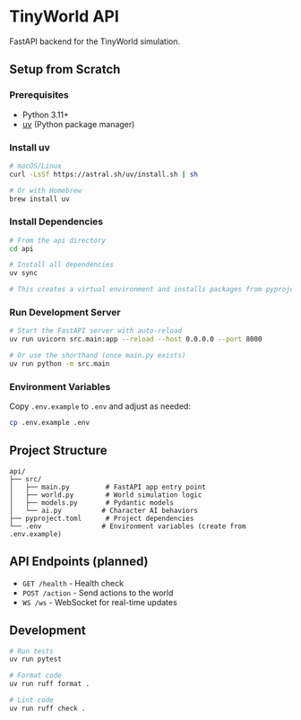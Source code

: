 # TinyWorld API

FastAPI backend for the TinyWorld simulation.

## Setup from Scratch

### Prerequisites
- Python 3.11+
- [uv](https://github.com/astral-sh/uv) (Python package manager)

### Install uv
```bash
# macOS/Linux
curl -LsSf https://astral.sh/uv/install.sh | sh

# Or with Homebrew
brew install uv
```

### Install Dependencies
```bash
# From the api directory
cd api

# Install all dependencies
uv sync

# This creates a virtual environment and installs packages from pyproject.toml
```

### Run Development Server
```bash
# Start the FastAPI server with auto-reload
uv run uvicorn src.main:app --reload --host 0.0.0.0 --port 8000

# Or use the shorthand (once main.py exists)
uv run python -m src.main
```

### Environment Variables
Copy `.env.example` to `.env` and adjust as needed:
```bash
cp .env.example .env
```

## Project Structure
```
api/
├── src/
│   ├── main.py         # FastAPI app entry point
│   ├── world.py        # World simulation logic
│   ├── models.py       # Pydantic models
│   └── ai.py          # Character AI behaviors
├── pyproject.toml      # Project dependencies
└── .env               # Environment variables (create from .env.example)
```

## API Endpoints (planned)
- `GET /health` - Health check
- `POST /action` - Send actions to the world
- `WS /ws` - WebSocket for real-time updates

## Development
```bash
# Run tests
uv run pytest

# Format code
uv run ruff format .

# Lint code  
uv run ruff check .
```